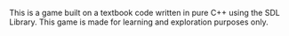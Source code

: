 This is a game built on a textbook code written in pure C++ using the SDL Library. This game is made for learning and exploration purposes only.
